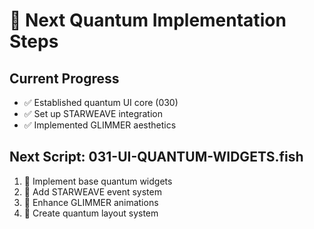# 🌟 Next Quantum Implementation Steps

## Current Progress
- ✅ Established quantum UI core (030)
- ✅ Set up STARWEAVE integration
- ✅ Implemented GLIMMER aesthetics

## Next Script: 031-UI-QUANTUM-WIDGETS.fish
1. 🎯 Implement base quantum widgets
2. 🎯 Add STARWEAVE event system
3. 🎯 Enhance GLIMMER animations
4. 🎯 Create quantum layout system
